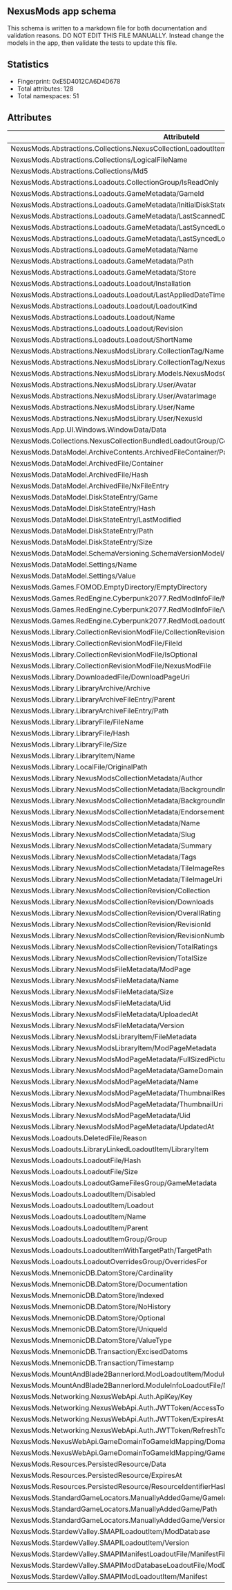 ﻿## NexusMods app schema
This schema is written to a markdown file for both documentation and validation reasons. DO NOT EDIT THIS FILE MANUALLY. Instead change the
models in the app, then validate the tests to update this file. 

## Statistics
   - Fingerprint: 0xE5D4012CA6D4D678
   - Total attributes: 128
   - Total namespaces: 51
   
## Attributes
| AttributeId                                                                                      | Type                    | Indexed | Many  | NoHistory | 
| ------------------------------------------------------------------------------------------------ | ----------------------- | ------- | ----- | --------- | 
| NexusMods.Abstractions.Collections.NexusCollectionLoadoutItem/LibraryFile                        | Reference               | False   | False | False     | 
| NexusMods.Abstractions.Collections/LogicalFileName                                               | Utf8                    | False   | False | False     | 
| NexusMods.Abstractions.Collections/Md5                                                           | UInt128                 | True    | False | False     | 
| NexusMods.Abstractions.Loadouts.CollectionGroup/IsReadOnly                                       | UInt8                   | True    | False | False     | 
| NexusMods.Abstractions.Loadouts.GameMetadata/GameId                                              | UInt32                  | False   | False | False     | 
| NexusMods.Abstractions.Loadouts.GameMetadata/InitialDiskStateTransaction                         | Reference               | False   | False | False     | 
| NexusMods.Abstractions.Loadouts.GameMetadata/LastScannedDiskStateTransaction                     | Reference               | False   | False | False     | 
| NexusMods.Abstractions.Loadouts.GameMetadata/LastSyncedLoadout                                   | Reference               | False   | False | False     | 
| NexusMods.Abstractions.Loadouts.GameMetadata/LastSyncedLoadoutTransaction                        | Reference               | False   | False | False     | 
| NexusMods.Abstractions.Loadouts.GameMetadata/Name                                                | Utf8                    | False   | False | False     | 
| NexusMods.Abstractions.Loadouts.GameMetadata/Path                                                | Utf8                    | True    | False | False     | 
| NexusMods.Abstractions.Loadouts.GameMetadata/Store                                               | Ascii                   | False   | False | False     | 
| NexusMods.Abstractions.Loadouts.Loadout/Installation                                             | Reference               | False   | False | False     | 
| NexusMods.Abstractions.Loadouts.Loadout/LastAppliedDateTime                                      | Int64                   | False   | False | False     | 
| NexusMods.Abstractions.Loadouts.Loadout/LoadoutKind                                              | UInt8                   | False   | False | False     | 
| NexusMods.Abstractions.Loadouts.Loadout/Name                                                     | Utf8                    | True    | False | False     | 
| NexusMods.Abstractions.Loadouts.Loadout/Revision                                                 | UInt64                  | False   | False | False     | 
| NexusMods.Abstractions.Loadouts.Loadout/ShortName                                                | Utf8                    | True    | False | False     | 
| NexusMods.Abstractions.NexusModsLibrary.CollectionTag/Name                                       | Utf8                    | True    | False | False     | 
| NexusMods.Abstractions.NexusModsLibrary.CollectionTag/NexusId                                    | UInt64                  | True    | False | False     | 
| NexusMods.Abstractions.NexusModsLibrary.Models.NexusModsCollectionLibraryFile/CollectionRevision | Reference               | False   | False | False     | 
| NexusMods.Abstractions.NexusModsLibrary.User/Avatar                                              | Utf8                    | False   | False | False     | 
| NexusMods.Abstractions.NexusModsLibrary.User/AvatarImage                                         | HashedBlob              | False   | False | False     | 
| NexusMods.Abstractions.NexusModsLibrary.User/Name                                                | Utf8                    | True    | False | False     | 
| NexusMods.Abstractions.NexusModsLibrary.User/NexusId                                             | UInt64                  | True    | False | False     | 
| NexusMods.App.UI.Windows.WindowData/Data                                                         | Utf8                    | False   | False | False     | 
| NexusMods.Collections.NexusCollectionBundledLoadoutGroup/CollectionLibraryFile                   | Reference               | False   | False | False     | 
| NexusMods.DataModel.ArchiveContents.ArchivedFileContainer/Path                                   | Utf8Insensitive         | False   | False | False     | 
| NexusMods.DataModel.ArchivedFile/Container                                                       | Reference               | False   | False | False     | 
| NexusMods.DataModel.ArchivedFile/Hash                                                            | UInt64                  | True    | False | False     | 
| NexusMods.DataModel.ArchivedFile/NxFileEntry                                                     | Blob                    | False   | False | False     | 
| NexusMods.DataModel.DiskStateEntry/Game                                                          | Reference               | False   | False | False     | 
| NexusMods.DataModel.DiskStateEntry/Hash                                                          | UInt64                  | False   | False | False     | 
| NexusMods.DataModel.DiskStateEntry/LastModified                                                  | Int64                   | False   | False | False     | 
| NexusMods.DataModel.DiskStateEntry/Path                                                          | Tuple3_Ref_UShort_Utf8I | False   | False | False     | 
| NexusMods.DataModel.DiskStateEntry/Size                                                          | UInt64                  | False   | False | False     | 
| NexusMods.DataModel.SchemaVersioning.SchemaVersionModel/Fingerprint                              | UInt64                  | False   | False | False     | 
| NexusMods.DataModel.Settings/Name                                                                | Utf8                    | True    | False | False     | 
| NexusMods.DataModel.Settings/Value                                                               | Utf8                    | False   | False | False     | 
| NexusMods.Games.FOMOD.EmptyDirectory/EmptyDirectory                                              | UInt8                   | False   | False | False     | 
| NexusMods.Games.RedEngine.Cyberpunk2077.RedModInfoFile/Name                                      | Utf8                    | False   | False | False     | 
| NexusMods.Games.RedEngine.Cyberpunk2077.RedModInfoFile/Version                                   | Utf8                    | False   | False | False     | 
| NexusMods.Games.RedEngine.Cyberpunk2077.RedModLoadoutGroup/RedModInfoFile                        | Reference               | False   | False | False     | 
| NexusMods.Library.CollectionRevisionModFile/CollectionRevision                                   | Reference               | False   | False | False     | 
| NexusMods.Library.CollectionRevisionModFile/FileId                                               | UInt64                  | True    | False | False     | 
| NexusMods.Library.CollectionRevisionModFile/IsOptional                                           | UInt8                   | False   | False | False     | 
| NexusMods.Library.CollectionRevisionModFile/NexusModFile                                         | Reference               | False   | False | False     | 
| NexusMods.Library.DownloadedFile/DownloadPageUri                                                 | Utf8                    | False   | False | False     | 
| NexusMods.Library.LibraryArchive/Archive                                                         | Null                    | False   | False | False     | 
| NexusMods.Library.LibraryArchiveFileEntry/Parent                                                 | Reference               | False   | False | False     | 
| NexusMods.Library.LibraryArchiveFileEntry/Path                                                   | Utf8Insensitive         | False   | False | False     | 
| NexusMods.Library.LibraryFile/FileName                                                           | Utf8Insensitive         | False   | False | False     | 
| NexusMods.Library.LibraryFile/Hash                                                               | UInt64                  | True    | False | False     | 
| NexusMods.Library.LibraryFile/Size                                                               | UInt64                  | False   | False | False     | 
| NexusMods.Library.LibraryItem/Name                                                               | Utf8                    | False   | False | False     | 
| NexusMods.Library.LocalFile/OriginalPath                                                         | Utf8                    | False   | False | False     | 
| NexusMods.Library.NexusModsCollectionMetadata/Author                                             | Reference               | False   | False | False     | 
| NexusMods.Library.NexusModsCollectionMetadata/BackgroundImageResource                            | Reference               | False   | False | False     | 
| NexusMods.Library.NexusModsCollectionMetadata/BackgroundImageUri                                 | Utf8                    | False   | False | False     | 
| NexusMods.Library.NexusModsCollectionMetadata/Endorsements                                       | UInt64                  | False   | False | False     | 
| NexusMods.Library.NexusModsCollectionMetadata/Name                                               | Utf8                    | False   | False | False     | 
| NexusMods.Library.NexusModsCollectionMetadata/Slug                                               | Ascii                   | True    | False | False     | 
| NexusMods.Library.NexusModsCollectionMetadata/Summary                                            | Utf8                    | False   | False | False     | 
| NexusMods.Library.NexusModsCollectionMetadata/Tags                                               | Reference               | False   | True  | False     | 
| NexusMods.Library.NexusModsCollectionMetadata/TileImageResource                                  | Reference               | False   | False | False     | 
| NexusMods.Library.NexusModsCollectionMetadata/TileImageUri                                       | Utf8                    | False   | False | False     | 
| NexusMods.Library.NexusModsCollectionRevision/Collection                                         | Reference               | False   | False | False     | 
| NexusMods.Library.NexusModsCollectionRevision/Downloads                                          | UInt64                  | False   | False | False     | 
| NexusMods.Library.NexusModsCollectionRevision/OverallRating                                      | Float32                 | False   | False | False     | 
| NexusMods.Library.NexusModsCollectionRevision/RevisionId                                         | UInt64                  | True    | False | False     | 
| NexusMods.Library.NexusModsCollectionRevision/RevisionNumber                                     | UInt64                  | True    | False | False     | 
| NexusMods.Library.NexusModsCollectionRevision/TotalRatings                                       | UInt64                  | False   | False | False     | 
| NexusMods.Library.NexusModsCollectionRevision/TotalSize                                          | UInt64                  | False   | False | False     | 
| NexusMods.Library.NexusModsFileMetadata/ModPage                                                  | Reference               | False   | False | False     | 
| NexusMods.Library.NexusModsFileMetadata/Name                                                     | Utf8                    | False   | False | False     | 
| NexusMods.Library.NexusModsFileMetadata/Size                                                     | UInt64                  | False   | False | False     | 
| NexusMods.Library.NexusModsFileMetadata/Uid                                                      | UInt64                  | True    | False | False     | 
| NexusMods.Library.NexusModsFileMetadata/UploadedAt                                               | Int64                   | False   | False | False     | 
| NexusMods.Library.NexusModsFileMetadata/Version                                                  | Utf8                    | False   | False | False     | 
| NexusMods.Library.NexusModsLibraryItem/FileMetadata                                              | Reference               | False   | False | False     | 
| NexusMods.Library.NexusModsLibraryItem/ModPageMetadata                                           | Reference               | False   | False | False     | 
| NexusMods.Library.NexusModsModPageMetadata/FullSizedPictureUri                                   | Utf8                    | False   | False | False     | 
| NexusMods.Library.NexusModsModPageMetadata/GameDomain                                            | Ascii                   | True    | False | False     | 
| NexusMods.Library.NexusModsModPageMetadata/Name                                                  | Utf8                    | False   | False | False     | 
| NexusMods.Library.NexusModsModPageMetadata/ThumbnailResource                                     | Reference               | False   | False | False     | 
| NexusMods.Library.NexusModsModPageMetadata/ThumbnailUri                                          | Utf8                    | False   | False | False     | 
| NexusMods.Library.NexusModsModPageMetadata/Uid                                                   | UInt64                  | True    | False | False     | 
| NexusMods.Library.NexusModsModPageMetadata/UpdatedAt                                             | Int64                   | False   | False | False     | 
| NexusMods.Loadouts.DeletedFile/Reason                                                            | Utf8                    | False   | False | False     | 
| NexusMods.Loadouts.LibraryLinkedLoadoutItem/LibraryItem                                          | Reference               | True    | False | False     | 
| NexusMods.Loadouts.LoadoutFile/Hash                                                              | UInt64                  | True    | False | False     | 
| NexusMods.Loadouts.LoadoutFile/Size                                                              | UInt64                  | False   | False | False     | 
| NexusMods.Loadouts.LoadoutGameFilesGroup/GameMetadata                                            | Reference               | False   | False | False     | 
| NexusMods.Loadouts.LoadoutItem/Disabled                                                          | Null                    | False   | False | False     | 
| NexusMods.Loadouts.LoadoutItem/Loadout                                                           | Reference               | True    | False | False     | 
| NexusMods.Loadouts.LoadoutItem/Name                                                              | Utf8                    | False   | False | False     | 
| NexusMods.Loadouts.LoadoutItem/Parent                                                            | Reference               | True    | False | False     | 
| NexusMods.Loadouts.LoadoutItemGroup/Group                                                        | Null                    | True    | False | False     | 
| NexusMods.Loadouts.LoadoutItemWithTargetPath/TargetPath                                          | Tuple3_Ref_UShort_Utf8I | True    | False | False     | 
| NexusMods.Loadouts.LoadoutOverridesGroup/OverridesFor                                            | Reference               | False   | False | False     | 
| NexusMods.MnemonicDB.DatomStore/Cardinality                                                      | UInt8                   | False   | False | False     | 
| NexusMods.MnemonicDB.DatomStore/Documentation                                                    | Utf8                    | False   | False | False     | 
| NexusMods.MnemonicDB.DatomStore/Indexed                                                          | Null                    | False   | False | False     | 
| NexusMods.MnemonicDB.DatomStore/NoHistory                                                        | Null                    | False   | False | False     | 
| NexusMods.MnemonicDB.DatomStore/Optional                                                         | Null                    | False   | False | False     | 
| NexusMods.MnemonicDB.DatomStore/UniqueId                                                         | Ascii                   | True    | False | False     | 
| NexusMods.MnemonicDB.DatomStore/ValueType                                                        | UInt8                   | False   | False | False     | 
| NexusMods.MnemonicDB.Transaction/ExcisedDatoms                                                   | UInt64                  | False   | False | False     | 
| NexusMods.MnemonicDB.Transaction/Timestamp                                                       | Int64                   | False   | False | False     | 
| NexusMods.MountAndBlade2Bannerlord.ModLoadoutItem/ModuleInfo                                     | Reference               | False   | False | False     | 
| NexusMods.MountAndBlade2Bannerlord.ModuleInfoLoadoutFile/ModuleInfoFile                          | Null                    | False   | False | False     | 
| NexusMods.Networking.NexusWebApi.Auth.ApiKey/Key                                                 | Utf8                    | False   | False | False     | 
| NexusMods.Networking.NexusWebApi.Auth.JWTToken/AccessToken                                       | Utf8                    | False   | False | False     | 
| NexusMods.Networking.NexusWebApi.Auth.JWTToken/ExpiresAt                                         | Int64                   | False   | False | False     | 
| NexusMods.Networking.NexusWebApi.Auth.JWTToken/RefreshToken                                      | Utf8                    | False   | False | False     | 
| NexusMods.NexusWebApi.GameDomainToGameIdMapping/Domain                                           | Ascii                   | True    | False | False     | 
| NexusMods.NexusWebApi.GameDomainToGameIdMapping/GameId                                           | UInt32                  | True    | False | False     | 
| NexusMods.Resources.PersistedResource/Data                                                       | Blob                    | False   | False | False     | 
| NexusMods.Resources.PersistedResource/ExpiresAt                                                  | Int64                   | False   | False | False     | 
| NexusMods.Resources.PersistedResource/ResourceIdentifierHash                                     | UInt64                  | False   | False | False     | 
| NexusMods.StandardGameLocators.ManuallyAddedGame/GameId                                          | UInt32                  | True    | False | False     | 
| NexusMods.StandardGameLocators.ManuallyAddedGame/Path                                            | Utf8                    | True    | False | False     | 
| NexusMods.StandardGameLocators.ManuallyAddedGame/Version                                         | Utf8                    | False   | False | False     | 
| NexusMods.StardewValley.SMAPILoadoutItem/ModDatabase                                             | Reference               | False   | False | False     | 
| NexusMods.StardewValley.SMAPILoadoutItem/Version                                                 | Utf8                    | False   | False | False     | 
| NexusMods.StardewValley.SMAPIManifestLoadoutFile/ManifestFile                                    | Null                    | False   | False | False     | 
| NexusMods.StardewValley.SMAPIModDatabaseLoadoutFile/ModDatabaseFile                              | Null                    | False   | False | False     | 
| NexusMods.StardewValley.SMAPIModLoadoutItem/Manifest                                             | Reference               | False   | False | False     | 
